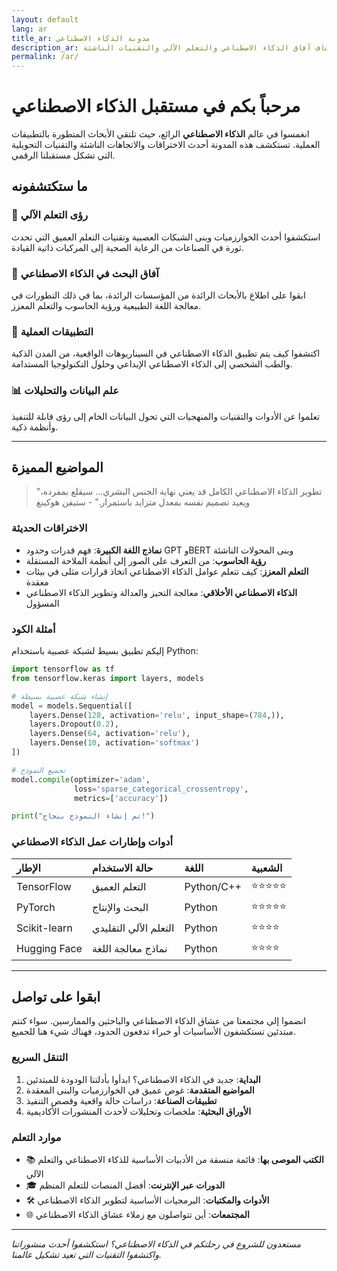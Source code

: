 ```yaml
---
layout: default
lang: ar
title_ar: مدونة الذكاء الاصطناعي
description_ar: استكشاف آفاق الذكاء الاصطناعي والتعلم الآلي والتقنيات الناشئة
permalink: /ar/
---
```


# مرحباً بكم في مستقبل الذكاء الاصطناعي

انغمسوا في عالم **الذكاء الاصطناعي** الرائع، حيث تلتقي الأبحاث المتطورة بالتطبيقات العملية. تستكشف هذه المدونة أحدث الاختراقات والاتجاهات الناشئة والتقنيات التحويلية التي تشكل مستقبلنا الرقمي.

## ما ستكتشفونه

### 🤖 رؤى التعلم الآلي
استكشفوا أحدث الخوارزميات وبنى الشبكات العصبية وتقنيات التعلم العميق التي تحدث ثورة في الصناعات من الرعاية الصحية إلى المركبات ذاتية القيادة.

### 🧠 آفاق البحث في الذكاء الاصطناعي
ابقوا على اطلاع بالأبحاث الرائدة من المؤسسات الرائدة، بما في ذلك التطورات في معالجة اللغة الطبيعية ورؤية الحاسوب والتعلم المعزز.

### 🚀 التطبيقات العملية
اكتشفوا كيف يتم تطبيق الذكاء الاصطناعي في السيناريوهات الواقعية، من المدن الذكية والطب الشخصي إلى الذكاء الاصطناعي الإبداعي وحلول التكنولوجيا المستدامة.

### 📊 علم البيانات والتحليلات
تعلموا عن الأدوات والتقنيات والمنهجيات التي تحول البيانات الخام إلى رؤى قابلة للتنفيذ وأنظمة ذكية.

---

## المواضيع المميزة

> "تطوير الذكاء الاصطناعي الكامل قد يعني نهاية الجنس البشري... سيقلع بمفرده، ويعيد تصميم نفسه بمعدل متزايد باستمرار." - ستيفن هوكينغ

### الاختراقات الحديثة

- **نماذج اللغة الكبيرة**: فهم قدرات وحدود GPT وBERT وبنى المحولات الناشئة
- **رؤية الحاسوب**: من التعرف على الصور إلى أنظمة الملاحة المستقلة
- **التعلم المعزز**: كيف تتعلم عوامل الذكاء الاصطناعي اتخاذ قرارات مثلى في بيئات معقدة
- **الذكاء الاصطناعي الأخلاقي**: معالجة التحيز والعدالة وتطوير الذكاء الاصطناعي المسؤول

### أمثلة الكود

إليكم تطبيق بسيط لشبكة عصبية باستخدام Python:

```python
import tensorflow as tf
from tensorflow.keras import layers, models

# إنشاء شبكة عصبية بسيطة
model = models.Sequential([
    layers.Dense(128, activation='relu', input_shape=(784,)),
    layers.Dropout(0.2),
    layers.Dense(64, activation='relu'),
    layers.Dense(10, activation='softmax')
])

# تجميع النموذج
model.compile(optimizer='adam',
              loss='sparse_categorical_crossentropy',
              metrics=['accuracy'])

print("تم إنشاء النموذج بنجاح!")
```

### أدوات وإطارات عمل الذكاء الاصطناعي

| الإطار | حالة الاستخدام | اللغة | الشعبية |
|:-------|:-------------|:------|:--------|
| TensorFlow | التعلم العميق | Python/C++ | ⭐⭐⭐⭐⭐ |
| PyTorch | البحث والإنتاج | Python | ⭐⭐⭐⭐⭐ |
| Scikit-learn | التعلم الآلي التقليدي | Python | ⭐⭐⭐⭐ |
| Hugging Face | نماذج معالجة اللغة | Python | ⭐⭐⭐⭐ |

---

## ابقوا على تواصل

انضموا إلى مجتمعنا من عشاق الذكاء الاصطناعي والباحثين والممارسين. سواء كنتم مبتدئين تستكشفون الأساسيات أو خبراء تدفعون الحدود، فهناك شيء هنا للجميع.

### التنقل السريع

1. **البداية**: جديد في الذكاء الاصطناعي؟ ابدأوا بأدلتنا الودودة للمبتدئين
2. **المواضيع المتقدمة**: غوص عميق في الخوارزميات والبنى المعقدة
3. **تطبيقات الصناعة**: دراسات حالة واقعية وقصص التنفيذ
4. **الأوراق البحثية**: ملخصات وتحليلات لأحدث المنشورات الأكاديمية

### موارد التعلم

- 📚 **الكتب الموصى بها**: قائمة منسقة من الأدبيات الأساسية للذكاء الاصطناعي والتعلم الآلي
- 🎓 **الدورات عبر الإنترنت**: أفضل المنصات للتعلم المنظم
- 🛠️ **الأدوات والمكتبات**: البرمجيات الأساسية لتطوير الذكاء الاصطناعي
- 🌐 **المجتمعات**: أين تتواصلون مع زملاء عشاق الذكاء الاصطناعي

---

*مستعدون للشروع في رحلتكم في الذكاء الاصطناعي؟ استكشفوا أحدث منشوراتنا واكتشفوا التقنيات التي تعيد تشكيل عالمنا.*
